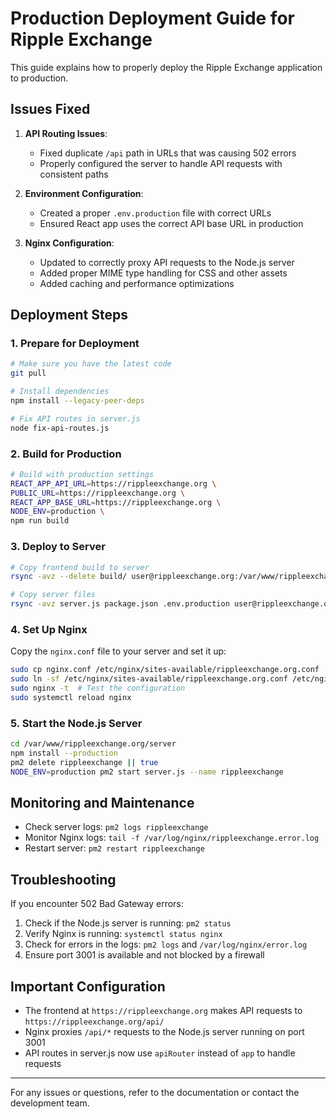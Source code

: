 # Production Deployment Guide for Ripple Exchange

This guide explains how to properly deploy the Ripple Exchange application to production.

## Issues Fixed

1. **API Routing Issues**: 
   - Fixed duplicate `/api` path in URLs that was causing 502 errors
   - Properly configured the server to handle API requests with consistent paths

2. **Environment Configuration**:
   - Created a proper `.env.production` file with correct URLs
   - Ensured React app uses the correct API base URL in production

3. **Nginx Configuration**:
   - Updated to correctly proxy API requests to the Node.js server
   - Added proper MIME type handling for CSS and other assets
   - Added caching and performance optimizations

## Deployment Steps

### 1. Prepare for Deployment

```bash
# Make sure you have the latest code
git pull

# Install dependencies
npm install --legacy-peer-deps

# Fix API routes in server.js
node fix-api-routes.js
```

### 2. Build for Production

```bash
# Build with production settings
REACT_APP_API_URL=https://rippleexchange.org \
PUBLIC_URL=https://rippleexchange.org \
REACT_APP_BASE_URL=https://rippleexchange.org \
NODE_ENV=production \
npm run build
```

### 3. Deploy to Server

```bash
# Copy frontend build to server
rsync -avz --delete build/ user@rippleexchange.org:/var/www/rippleexchange.org/build/

# Copy server files
rsync -avz server.js package.json .env.production user@rippleexchange.org:/var/www/rippleexchange.org/server/
```

### 4. Set Up Nginx

Copy the `nginx.conf` file to your server and set it up:

```bash
sudo cp nginx.conf /etc/nginx/sites-available/rippleexchange.org.conf
sudo ln -sf /etc/nginx/sites-available/rippleexchange.org.conf /etc/nginx/sites-enabled/
sudo nginx -t  # Test the configuration
sudo systemctl reload nginx
```

### 5. Start the Node.js Server

```bash
cd /var/www/rippleexchange.org/server
npm install --production
pm2 delete rippleexchange || true
NODE_ENV=production pm2 start server.js --name rippleexchange
```

## Monitoring and Maintenance

- Check server logs: `pm2 logs rippleexchange`
- Monitor Nginx logs: `tail -f /var/log/nginx/rippleexchange.error.log`
- Restart server: `pm2 restart rippleexchange`

## Troubleshooting

If you encounter 502 Bad Gateway errors:
1. Check if the Node.js server is running: `pm2 status`
2. Verify Nginx is running: `systemctl status nginx`
3. Check for errors in the logs: `pm2 logs` and `/var/log/nginx/error.log`
4. Ensure port 3001 is available and not blocked by a firewall

## Important Configuration

- The frontend at `https://rippleexchange.org` makes API requests to `https://rippleexchange.org/api/`
- Nginx proxies `/api/*` requests to the Node.js server running on port 3001
- API routes in server.js now use `apiRouter` instead of `app` to handle requests

---

For any issues or questions, refer to the documentation or contact the development team. 